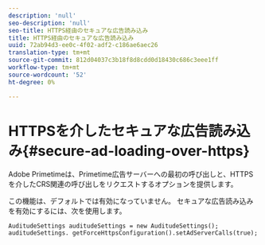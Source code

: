 ```yaml
---
description: 'null'
seo-description: 'null'
seo-title: HTTPS経由のセキュアな広告読み込み
title: HTTPS経由のセキュアな広告読み込み
uuid: 72ab94d3-ee0c-4f02-adf2-c186ae6aec26
translation-type: tm+mt
source-git-commit: 812d04037c3b18f8d8cdd0d18430c686c3eee1ff
workflow-type: tm+mt
source-wordcount: '52'
ht-degree: 0%

---
```



# HTTPSを介したセキュアな広告読み込み{#secure-ad-loading-over-https}

Adobe Primetimeは、Primetime広告サーバーへの最初の呼び出しと、HTTPSを介したCRS関連の呼び出しをリクエストするオプションを提供します。

この機能は、デフォルトでは有効になっていません。 セキュアな広告読み込みを有効にするには、次を使用します。

```
AuditudeSettings auditudeSettings = new AuditudeSettings(); 
auditudeSettings. getForceHttpsConfiguration().setAdServerCalls(true);
```

